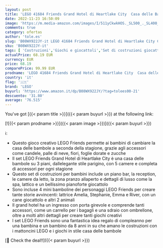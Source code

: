 ```yaml
---
layout: post
title: 'LEGO 41684 Friends Grand Hotel di Heartlake City  Casa delle Bambole con 4 Mini Bamboline più Accessori  Giochi per Bambine e Bambini  Idee Regalo'
date: 2022-11-23 16:50:09
image: 'https://m.media-amazon.com/images/I/511yCkwkHOS._SL500_._SL400_.jpg'
comments: true
category: ofertas
author: 'tole.es'
slug: 'B08WX922JY-it LEGO 41684 Friends Grand Hotel di Heartlake City Casa...'
sku: 'B08WX922JY-it'
tags: [ 'Costruzioni','Giochi e giocattoli','Set di costruzioni giocattolo','lego','🇮🇹', ]
actualPrice: 68.19 EUR
currency: EUR
price: 68.19
comparePrice: 99.99 EUR
prodname: 'LEGO 41684 Friends Grand Hotel di Heartlake City  Casa delle Bambole con 4 Mini Bamboline più Accessori  Giochi per Bambine e Bambini  Idee Regalo'
country: 'it'
flag: '🇮🇹'
brand: 'LEGO'
buyurl: 'https://www.amazon.it/dp/B08WX922JY/?tag=tolees00-21'
descuento: '31.80'
average: '76.515'
---
```


You've got [{{< param title >}}]({{< param buyurl >}}) at the following link:

[![{{< param prodname >}}]({{< param image >}})]({{< param buyurl >}})

ℹ️:

- Questo gioco creativo LEGO Friends permette ai bambini di cambiare la casa delle bambole a seconda della stagione, grazie agli accessori come candele, palle di neve, fiori, foglie dorate e zucche
- Il set LEGO Friends Grand Hotel di Heartlake City è una casa delle bambole su 3 piani, dallelegante stile parigino, con 5 camere e completa di accessori per ogni stagione
- Questo set di costruzioni per bambini include un piano bar, la reception, le camere da letto, la zona pranzo allaperto e dettagli di lusso come la spa, lattico e un bellissimo pianoforte giocattolo
- Sono incluse 4 mini bamboline dei personaggi LEGO Friends per creare tante storie avvincenti: lattrice Amelia, Stephanie, Emma e River, con un cane giocattolo e altri 2 animali
- Il grand hotel ha un ingresso con porta girevole e comprende tanti accessori, come un carrello per i bagagli e una sdraio con ombrellone, oltre a molti altri dettagli per creare tanti giochi creativi
- I set LEGO Friends sono una fantastica idea regalo di compleanno per una bambina e un bambino da 8 anni in su che amano le costruzioni con i mattoncini LEGO e i giochi in stile casa delle bambole

[🛒 Check the deal!!]({{< param buyurl >}})
